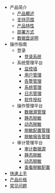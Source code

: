 <!-- 请勿添加产品标题，标题行将由系统自动增加，名称将于您申请邮件提供的仓库名称一致 -->

* 产品简介
   * [产品概述](/data_masking/concepts/overeview)
   * [支持范围](/data_masking/concepts/support)
   * [产品特性](/data_masking/concepts/feature)
   * [部署方式](/data_masking/concepts/deployment)
   * [数据盘说明](/data_masking/concepts/shujupan)
* 操作指南
   * 登录
     * [登录系统](/data_masking/operation/login/login.md)
   * 系统管理平台
     * [监控墙](/data_masking/operation/sysmanage/monitor.md)
     * [用户管理](/data_masking/operation/sysmanage/usermanage.md)
     * [告警管理](/data_masking/operation/sysmanage/alert.md)
     * [系统管理](/data_masking/operation/sysmanage/sysmanage.md)
     * [日志管理](/data_masking/operation/sysmanage/logmanage.md)
     * [软件授权](/data_masking/operation/sysmanage/license.md)
   * 操作管理平台
     * [数据源管理](/data_masking/operation/rule/datasource.md)
     * [静态脱敏](/data_masking/operation/rule/sdm.md)
     * [动态脱敏](/data_masking/operation/rule/ddm.md)
     * [脱敏配置管理](/data_masking/operation/rule/config.md)
     * [脱敏报告管理](/data_masking/operation/rule/report.md)
   * 审计管理平台
     * [审计数据源](/data_masking/operation/audit/audsource.md)
     * [静态脱敏](/data_masking/operation/audit/sdm.md)
     * [动态脱敏](/data_masking/operation/audit/ddm.md)
     * [查看脱敏配置](/data_masking/operation/audit/viewconfig.md)
* [快速上手](/data_masking/start.md)
* [产品价格](/data_masking/price.md) 
* [常见问题](/data_masking/faq.md)
